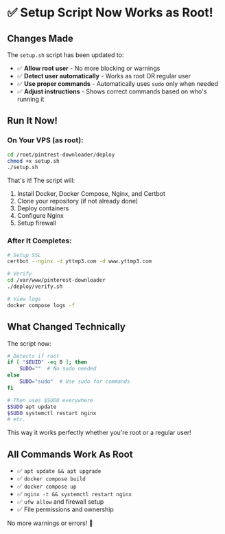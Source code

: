 # ✅ Setup Script Now Works as Root!

## Changes Made

The `setup.sh` script has been updated to:
- ✅ **Allow root user** - No more blocking or warnings
- ✅ **Detect user automatically** - Works as root OR regular user
- ✅ **Use proper commands** - Automatically uses `sudo` only when needed
- ✅ **Adjust instructions** - Shows correct commands based on who's running it

## Run It Now!

### On Your VPS (as root):

```bash
cd /root/pintrest-downloader/deploy
chmod +x setup.sh
./setup.sh
```

That's it! The script will:
1. Install Docker, Docker Compose, Nginx, and Certbot
2. Clone your repository (if not already done)
3. Deploy containers
4. Configure Nginx
5. Setup firewall

### After It Completes:

```bash
# Setup SSL
certbot --nginx -d yttmp3.com -d www.yttmp3.com

# Verify
cd /var/www/pinterest-downloader
./deploy/verify.sh

# View logs
docker compose logs -f
```

## What Changed Technically

The script now:

```bash
# Detects if root
if [ "$EUID" -eq 0 ]; then
    SUDO=""  # No sudo needed
else
    SUDO="sudo"  # Use sudo for commands
fi

# Then uses $SUDO everywhere
$SUDO apt update
$SUDO systemctl restart nginx
# etc.
```

This way it works perfectly whether you're root or a regular user!

## All Commands Work As Root

- ✅ `apt update && apt upgrade`
- ✅ `docker compose build`
- ✅ `docker compose up`
- ✅ `nginx -t && systemctl restart nginx`
- ✅ `ufw allow` and firewall setup
- ✅ File permissions and ownership

No more warnings or errors! 🎉
